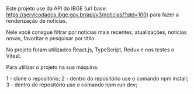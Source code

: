 Este projeto use da API do IBGE (url base: https://servicodados.ibge.gov.br/api/v3/noticias/?qtd=100)
para fazer a renderização de notícias.

Nele você consgue filtrar por notícias mais recentes, atualizações, notícias novas, favoritar e pesquisar por títilo.

No projeto foram utilizados React.js, TypeScript, Redux e nos testes o Vitest.


Para utilizar o projeto na sua máquina:

1 - clone o repositório;
2 - dentro do repositório use o comando npm install;
3 - dentro do repositório use o comando npm run dev;